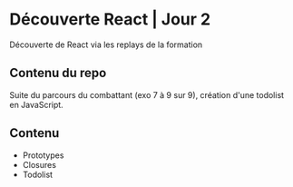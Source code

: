# Découverte React | Jour 2
Découverte de React via les replays de la formation

## Contenu du repo
Suite du parcours du combattant (exo 7 à 9 sur 9), création d'une todolist en JavaScript.

## Contenu
* Prototypes
* Closures
* Todolist
